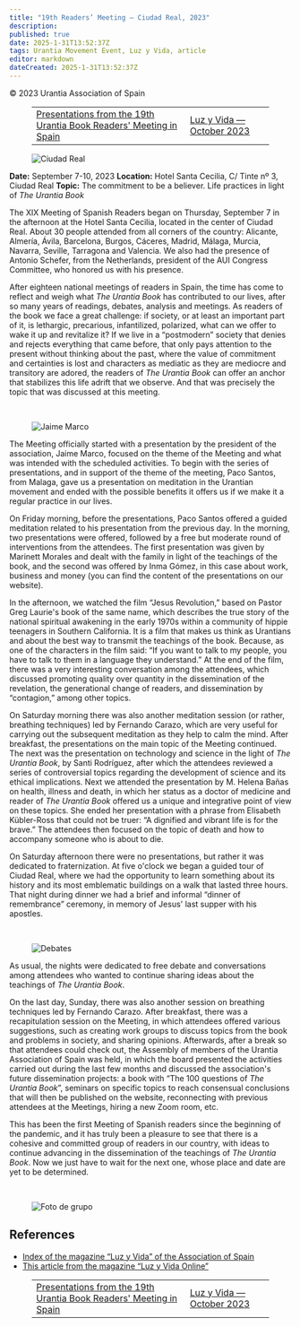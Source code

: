```yaml
---
title: "19th Readers’ Meeting – Ciudad Real, 2023"
description: 
published: true
date: 2025-1-31T13:52:37Z
tags: Urantia Movement Event, Luz y Vida, article
editor: markdown
dateCreated: 2025-1-31T13:52:37Z
---
```


<p class="v-card v-sheet theme--light gray lighten-3 px-2">© 2023 Urantia Association of Spain</p>
<figure class="table chapter-navigator">
  <table>
    <tbody>
      <tr>
        <td>
        <a href="/en/article/Luz_y_Vida/XIX_Encuentro_Presentaciones">
          <span class="mdi mdi-arrow-left-drop-circle"></span><span class="pl-2">Presentations from the 19th Urantia Book Readers' Meeting in Spain</span>
        </a>
        </td>
        <td>
        <a href="/en/index/articles_luz_y_vida#luz-y-vida-october-2023">
          <span class="mdi mdi-book-open-variant"></span><span class="pl-2">Luz y Vida — October 2023</span>
        </a>
        </td>
        <td>
        </td>
      </tr>
    </tbody>
  </table>
</figure>


<figure id="Figure_1" class="image urantiapedia image-style-align-center">
<img src="/image/article/Luz_y_Vida/LyV_2023_09/Ciudad-Real.jpg" alt="Ciudad Real">
</figure>

**Date:** September 7-10, 2023
**Location:** Hotel Santa Cecilia, C/ Tinte nº 3, Ciudad Real
**Topic:** The commitment to be a believer. Life practices in light of _The Urantia Book_

The XIX Meeting of Spanish Readers began on Thursday, September 7 in the afternoon at the Hotel Santa Cecilia, located in the center of Ciudad Real. About 30 people attended from all corners of the country: Alicante, Almería, Ávila, Barcelona, Burgos, Cáceres, Madrid, Málaga, Murcia, Navarra, Seville, Tarragona and Valencia. We also had the presence of Antonio Schefer, from the Netherlands, president of the AUI Congress Committee, who honored us with his presence.

After eighteen national meetings of readers in Spain, the time has come to reflect and weigh what _The Urantia Book_ has contributed to our lives, after so many years of readings, debates, analysis and meetings. As readers of the book we face a great challenge: if society, or at least an important part of it, is lethargic, precarious, infantilized, polarized, what can we offer to wake it up and revitalize it? If we live in a “postmodern” society that denies and rejects everything that came before, that only pays attention to the present without thinking about the past, where the value of commitment and certainties is lost and characters as mediatic as they are mediocre and transitory are adored, the readers of _The Urantia Book_ can offer an anchor that stabilizes this life adrift that we observe. And that was precisely the topic that was discussed at this meeting.

<br style="clear:both;"/>

<figure id="Figure_2" class="image urantiapedia image-style-align-center">
<img src="/image/article/Luz_y_Vida/LyV_2023_09/Presentacion-inicial-Jaime.jpg" alt="Jaime Marco">
</figure>

The Meeting officially started with a presentation by the president of the association, Jaime Marco, focused on the theme of the Meeting and what was intended with the scheduled activities. To begin with the series of presentations, and in support of the theme of the meeting, Paco Santos, from Malaga, gave us a presentation on meditation in the Urantian movement and ended with the possible benefits it offers us if we make it a regular practice in our lives.

On Friday morning, before the presentations, Paco Santos offered a guided meditation related to his presentation from the previous day. In the morning, two presentations were offered, followed by a free but moderate round of interventions from the attendees. The first presentation was given by Marinett Morales and dealt with the family in light of the teachings of the book, and the second was offered by Inma Gómez, in this case about work, business and money (you can find the content of the presentations on our website).

In the afternoon, we watched the film “Jesus Revolution,” based on Pastor Greg Laurie's book of the same name, which describes the true story of the national spiritual awakening in the early 1970s within a community of hippie teenagers in Southern California. It is a film that makes us think as Urantians and about the best way to transmit the teachings of the book. Because, as one of the characters in the film said: “If you want to talk to my people, you have to talk to them in a language they understand.” At the end of the film, there was a very interesting conversation among the attendees, which discussed promoting quality over quantity in the dissemination of the revelation, the generational change of readers, and dissemination by “contagion,” among other topics.

On Saturday morning there was also another meditation session (or rather, breathing techniques) led by Fernando Carazo, which are very useful for carrying out the subsequent meditation as they help to calm the mind. After breakfast, the presentations on the main topic of the Meeting continued. The next was the presentation on technology and science in the light of _The Urantia Book_, by Santi Rodríguez, after which the attendees reviewed a series of controversial topics regarding the development of science and its ethical implications. Next we attended the presentation by M. Helena Bañas on health, illness and death, in which her status as a doctor of medicine and reader of _The Urantia Book_ offered us a unique and integrative point of view on these topics. She ended her presentation with a phrase from Elisabeth Kübler-Ross that could not be truer: “A dignified and vibrant life is for the brave.” The attendees then focused on the topic of death and how to accompany someone who is about to die.

On Saturday afternoon there were no presentations, but rather it was dedicated to fraternization. At five o'clock we began a guided tour of Ciudad Real, where we had the opportunity to learn something about its history and its most emblematic buildings on a walk that lasted three hours. That night during dinner we had a brief and informal “dinner of remembrance” ceremony, in memory of Jesus' last supper with his apostles.

<br style="clear:both;"/>

<figure id="Figure_3" class="image urantiapedia image-style-align-center">
<img src="/image/article/Luz_y_Vida/LyV_2023_09/Debates-1.jpg" alt="Debates">
</figure>

As usual, the nights were dedicated to free debate and conversations among attendees who wanted to continue sharing ideas about the teachings of _The Urantia Book_.

On the last day, Sunday, there was also another session on breathing techniques led by Fernando Carazo. After breakfast, there was a recapitulation session on the Meeting, in which attendees offered various suggestions, such as creating work groups to discuss topics from the book and problems in society, and sharing opinions. Afterwards, after a break so that attendees could check out, the Assembly of members of the Urantia Association of Spain was held, in which the board presented the activities carried out during the last few months and discussed the association's future dissemination projects: a book with “The 100 questions of _The Urantia Book_”, seminars on specific topics to reach consensual conclusions that will then be published on the website, reconnecting with previous attendees at the Meetings, hiring a new Zoom room, etc.

This has been the first Meeting of Spanish readers since the beginning of the pandemic, and it has truly been a pleasure to see that there is a cohesive and committed group of readers in our country, with ideas to continue advancing in the dissemination of the teachings of _The Urantia Book_. Now we just have to wait for the next one, whose place and date are yet to be determined.

<br style="clear:both;"/>

<figure id="Figure_4" class="image urantiapedia image-style-align-center">
<img src="/image/article/Luz_y_Vida/LyV_2023_09/Foto-de-grupo-XIX-Encuentro-1.jpg" alt="Foto de grupo">
</figure>


## References

- [Index of the magazine “Luz y Vida” of the Association of Spain](https://aue.urantia-association.org/luz-y-vida/)
- [This article from the magazine “Luz y Vida Online”](https://aue.urantia-association.org/2023/09/27/xix-encuentro-de-lectores-ciudad-real-2023/)


<figure class="table chapter-navigator">
  <table>
    <tbody>
      <tr>
        <td>
        <a href="/en/article/Luz_y_Vida/XIX_Encuentro_Presentaciones">
          <span class="mdi mdi-arrow-left-drop-circle"></span><span class="pl-2">Presentations from the 19th Urantia Book Readers' Meeting in Spain</span>
        </a>
        </td>
        <td>
        <a href="/en/index/articles_luz_y_vida#luz-y-vida-october-2023">
          <span class="mdi mdi-book-open-variant"></span><span class="pl-2">Luz y Vida — October 2023</span>
        </a>
        </td>
        <td>
        </td>
      </tr>
    </tbody>
  </table>
</figure>
